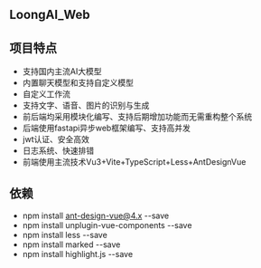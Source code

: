 ## LoongAI_Web

## 项目特点

- 支持国内主流AI大模型
- 内置聊天模型和支持自定义模型
- 自定义工作流
- 支持文字、语音、图片的识别与生成
- 前后端均采用模块化编写、支持后期增加功能而无需重构整个系统
- 后端使用fastapi异步web框架编写、支持高并发
- jwt认证、安全高效
- 日志系统、快速排错
- 前端使用主流技术Vu3+Vite+TypeScript+Less+AntDesignVue

## 依赖

- npm install ant-design-vue@4.x --save
- npm install unplugin-vue-components --save
- npm install less --save
- npm install marked --save
- npm install highlight.js --save